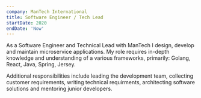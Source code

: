 ```yaml
---
company: ManTech International
title: Software Engineer / Tech Lead
startDate: 2020
endDate: 'Now'
---
```

As a Software Engineer and Technical Lead with ManTech I design, develop and maintain microservice applications. My role requires in-depth knowledge and understanding of a various frameworks, primarily: Golang, React, Java, Spring, Jersey. 

Additional responsibilities include leading the development team, collecting customer requirements, writing technical requirments, architecting software solutions and mentoring junior developers.
